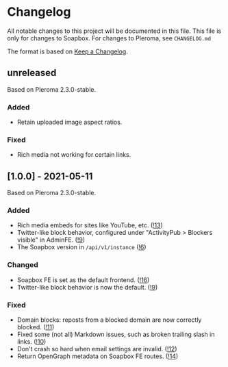 # Changelog

All notable changes to this project will be documented in this file.
This file is only for changes to Soapbox.
For changes to Pleroma, see `CHANGELOG.md`

The format is based on [Keep a Changelog](https://keepachangelog.com/en/1.0.0/).

## unreleased

Based on Pleroma 2.3.0-stable.

### Added
- Retain uploaded image aspect ratios.

### Fixed
- Rich media not working for certain links.

## [1.0.0] - 2021-05-11

Based on Pleroma 2.3.0-stable.

### Added
- Rich media embeds for sites like YouTube, etc. ([!13](https://gitlab.com/soapbox-pub/soapbox/-/merge_requests/13))
- Twitter-like block behavior, configured under "ActivityPub > Blockers visible" in AdminFE. ([!9](https://gitlab.com/soapbox-pub/soapbox/-/merge_requests/9))
- The Soapbox version in `/api/v1/instance` ([!6](https://gitlab.com/soapbox-pub/soapbox/-/merge_requests/6))

### Changed
- Soapbox FE is set as the default frontend. ([!16](https://gitlab.com/soapbox-pub/soapbox/-/merge_requests/16))
- Twitter-like block behavior is now the default. ([!9](https://gitlab.com/soapbox-pub/soapbox/-/merge_requests/9))

### Fixed
- Domain blocks: reposts from a blocked domain are now correctly blocked. ([!11](https://gitlab.com/soapbox-pub/soapbox/-/merge_requests/11))
- Fixed some (not all) Markdown issues, such as broken trailing slash in links. ([!10](https://gitlab.com/soapbox-pub/soapbox/-/merge_requests/10))
- Don't crash so hard when email settings are invalid. ([!12](https://gitlab.com/soapbox-pub/soapbox/-/merge_requests/12))
- Return OpenGraph metadata on Soapbox FE routes. ([!14](https://gitlab.com/soapbox-pub/soapbox/-/merge_requests/14))
